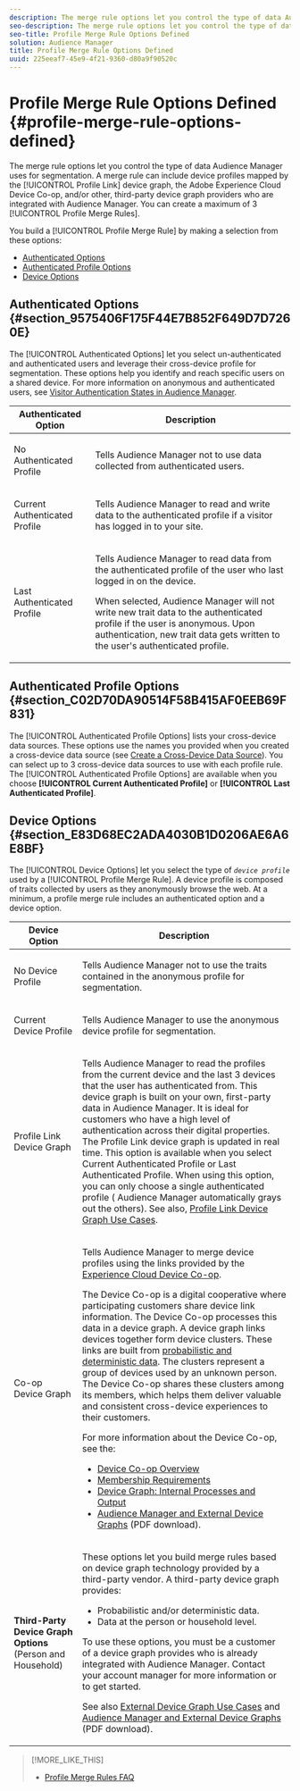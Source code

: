 ```yaml
---
description: The merge rule options let you control the type of data Audience Manager uses for segmentation. A merge rule can include device profiles mapped by the Profile Link device graph, the Adobe Experience Cloud Device Co-op, and/or other, third-party device graph providers who are integrated with Audience Manager. You can create a maximum of 3 Profile Merge Rules.
seo-description: The merge rule options let you control the type of data Audience Manager uses for segmentation. A merge rule can include device profiles mapped by the Profile Link device graph, the Adobe Experience Cloud Device Co-op, and/or other, third-party device graph providers who are integrated with Audience Manager. You can create a maximum of 3 Profile Merge Rules.
seo-title: Profile Merge Rule Options Defined
solution: Audience Manager
title: Profile Merge Rule Options Defined
uuid: 225eeaf7-45e9-4f21-9360-d80a9f90520c
---
```


# Profile Merge Rule Options Defined {#profile-merge-rule-options-defined}

The merge rule options let you control the type of data Audience Manager uses for segmentation. A merge rule can include device profiles mapped by the [!UICONTROL Profile Link] device graph, the Adobe Experience Cloud Device Co-op, and/or other, third-party device graph providers who are integrated with Audience Manager. You can create a maximum of 3 [!UICONTROL Profile Merge Rules].

You build a [!UICONTROL Profile Merge Rule] by making a selection from these options:

<ul class="simplelist"> 
 <li> <a href="../../c-features/profile-merge-rules/merge-rule-definitions.md#section_9575406F175F44E7B852F649D7D7260E"> Authenticated Options</a> </li>
 <li> <a href="../../c-features/profile-merge-rules/merge-rule-definitions.md#section_C02D70DA90514F58B415AF0EEB69F831"> Authenticated Profile Options</a> </li>
 <li><a href="../../c-features/profile-merge-rules/merge-rule-definitions.md#section_E83D68EC2ADA4030B1D0206AE6A6E8BF"> Device Options</a> </li>
</ul>

## Authenticated Options {#section_9575406F175F44E7B852F649D7D7260E}

The [!UICONTROL Authenticated Options] let you select un-authenticated and authenticated users and leverage their cross-device profile for segmentation. These options help you identify and reach specific users on a shared device. For more information on anonymous and authenticated users, see [Visitor Authentication States in Audience Manager](../../reference/visitor-authentication-states.md#concept_53744EE5EE824BA68535B84E0D1DF820).

<table id="table_4CE2DD312F54480E96BEAF72800789FB"> 
 <thead> 
  <tr> 
   <th colname="col1" class="entry"> Authenticated Option </th> 
   <th colname="col2" class="entry"> Description </th> 
  </tr> 
 </thead>
 <tbody> 
  <tr> 
   <td colname="col1"> <p> <span class="uicontrol"> No Authenticated Profile</span> </p> </td> 
   <td colname="col2"> <p>Tells <span class="keyword"> Audience Manager</span> not to use data collected from authenticated users. </p> </td> 
  </tr> 
  <tr> 
   <td colname="col1"> <p> <span class="uicontrol"> Current Authenticated Profile</span> </p> </td> 
   <td colname="col2"> <p>Tells <span class="keyword"> Audience Manager</span> to read and write data to the authenticated profile if a visitor has logged in to your site. </p> </td> 
  </tr> 
  <tr> 
   <td colname="col1"> <p> <span class="uicontrol"> Last Authenticated Profile</span> </p> </td> 
   <td colname="col2"> <p>Tells <span class="keyword"> Audience Manager</span> to read data from the authenticated profile of the user who last logged in on the device. </p> <p>When selected, <span class="keyword"> Audience Manager</span> will not write new trait data to the authenticated profile if the user is anonymous. Upon authentication, new trait data gets written to the user's authenticated profile. </p> </td>
  </tr> 
 </tbody>
</table>

## Authenticated Profile Options {#section_C02D70DA90514F58B415AF0EEB69F831}

The [!UICONTROL Authenticated Profile Options] lists your cross-device data sources. These options use the names you provided when you created a cross-device data source (see [Create a Cross-Device Data Source](../../c-features/profile-merge-rules/merge-rules-start.md#concept_3B7696B3EC77416492D3B99EBD79EA44)). You can select up to 3 cross-device data sources to use with each profile rule. The [!UICONTROL Authenticated Profile Options] are available when you choose **[!UICONTROL Current Authenticated Profile]** or **[!UICONTROL Last Authenticated Profile]**.

## Device Options {#section_E83D68EC2ADA4030B1D0206AE6A6E8BF}

The [!UICONTROL Device Options] let you select the type of *`device profile`* used by a [!UICONTROL Profile Merge Rule]. A device profile is composed of traits collected by users as they anonymously browse the web. At a minimum, a profile merge rule includes an authenticated option and a device option.

<table id="table_D373FB787D1A4E3485C02C4A76F03395"> 
 <thead> 
  <tr> 
   <th colname="col1" class="entry"> Device Option </th> 
   <th colname="col2" class="entry"> Description </th> 
  </tr> 
 </thead>
 <tbody> 
  <tr> 
   <td colname="col1"> <p> <span class="uicontrol"> No Device Profile</span> </p> </td> 
   <td colname="col2"> <p>Tells <span class="keyword"> Audience Manager</span> not to use the traits contained in the anonymous profile for segmentation. </p> </td> 
  </tr> 
  <tr> 
   <td colname="col1"> <p> <span class="uicontrol"> Current Device Profile</span> </p> </td> 
   <td colname="col2"> <p>Tells <span class="keyword"> Audience Manager</span> to use the anonymous device profile for segmentation. </p> </td> 
  </tr> 
  <tr> 
   <td colname="col1"> <p> <span class="uicontrol"> Profile Link Device Graph</span> </p> </td> 
   <td colname="col2"> <p>Tells <span class="keyword"> Audience Manager</span> to read the profiles from the current device and the last 3 devices that the user has authenticated from. This device graph is built on your own, first-party data in <span class="keyword"> Audience Manager</span>. It is ideal for customers who have a high level of authentication across their digital properties. The <span class="wintitle"> Profile Link</span> device graph is updated in real time. This option is available when you select <span class="uicontrol"> Current Authenticated Profile</span> or <span class="uicontrol"> Last Authenticated Profile</span>. When using this option, you can only choose a single authenticated profile (<span class="keyword"> Audience Manager</span> automatically grays out the others). See also, <a href="../../c-features/profile-merge-rules/profile-link-use-case.md#concept_5D9D32E18BB94F318A8BA0229335F1B9"> Profile Link Device Graph Use Cases</a>. </p> </td>
  </tr> 
  <tr> 
   <td colname="col1"> <p> <span class="uicontrol"> Co-op Device Graph</span> </p> </td> 
   <td colname="col2"> <p>Tells <span class="keyword"> Audience Manager</span> to merge device profiles using the links provided by the <a href="https://marketing.adobe.com/resources/help/en_US/mcdc/" format="https" scope="external"> Experience Cloud Device Co-op</a>. </p> <p>The <span class="keyword"> Device Co-op</span> is a digital cooperative where participating customers share device link information. The <span class="keyword"> Device Co-op</span> processes this data in a <span class="term"> device graph</span>. A device graph links devices together form device clusters. These links are built from <a href="https://marketing.adobe.com/resources/help/en_US/mcdc/mcdc-links.html" format="https" scope="external"> probabilistic and deterministic data</a>. The clusters represent a group of devices used by an unknown person. The <span class="keyword"> Device Co-op</span> shares these clusters among its members, which helps them deliver valuable and consistent cross-device experiences to their customers. </p> <p> For more information about the <span class="wintitle"> Device Co-op</span>, see the: </p> <p> 
     <ul id="ul_8EDA7D092ECD444C8C19CDC7534D84DE"> 
      <li id="li_323BC5993D6A4BA3962169BF0ED37C55"> <a href="https://marketing.adobe.com/resources/help/en_US/mcdc/mcdc-overview.html" format="https" scope="external"> Device Co-op Overview</a> </li> 
      <li id="li_0BDB2144EC584002B3B9F1D64B6CD580"> <a href="https://marketing.adobe.com/resources/help/en_US/mcdc/mcdc-requirements.html" format="https" scope="external"> Membership Requirements</a> </li> 
      <li id="li_632D1014909146758F07CFAC79B90CFE"> <a href="https://marketing.adobe.com/resources/help/en_US/mcdc/mcdc-processes.html" format="https" scope="external"> Device Graph: Internal Processes and Output</a> </li> 
      <li id="li_9DF8876BFBC043948D3E82BD081AAF9F"><a href="https://marketing.adobe.com/resources/help/en_US/aam/downloads/AAM_Device_Graphs.pdf" format="https" scope="external"> Audience Manager and External Device Graphs</a> (PDF download). </li> 
     </ul> </p> </td> 
  </tr> 
  <tr> 
   <td colname="col1"> <p><b>Third-Party Device Graph Options</b> (Person and Household) </p> </td> 
   <td colname="col2"> <p>These options let you build merge rules based on device graph technology provided by a third-party vendor. A third-party device graph provides: </p> <p> 
     <ul id="ul_5BA0D940BA15484FADF134A5A73815D5"> 
      <li id="li_389ACEBBF79A47499B6119B0F9CB3B5D"> Probabilistic and/or deterministic data. </li> 
      <li id="li_E8606D3871A145A68E87BDC3554AC4EF">Data at the person or household level. </li> 
     </ul> </p> <p>To use these options, you must be a customer of a device graph provides who is already integrated with <span class="keyword"> Audience Manager</span>. Contact your account manager for more information or to get started. </p> <p>See also <a href="../../c-features/profile-merge-rules/external-graph-use-cases.md#concept_7C0BDBFB3392415286B624F45E8883E5"> External Device Graph Use Cases</a> and <a href="https://marketing.adobe.com/resources/help/en_US/aam/downloads/AAM_Device_Graphs.pdf" format="https" scope="external"> Audience Manager and External Device Graphs</a> (PDF download). </p> </td> 
  </tr> 
 </tbody> 
</table>

>[!MORE_LIKE_THIS]
>
>* [Profile Merge Rules FAQ](../../faq/faq-profile-merge.md#concept_C8E29A974E194B62B0BAC1CCDD0DF4FF)
